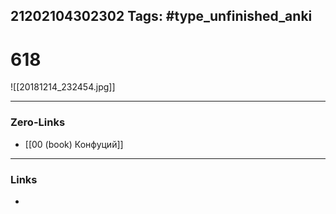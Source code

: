 21202104302302
Tags: #type_unfinished_anki 
---
# 618

![[20181214_232454.jpg]]

---
### Zero-Links
- [[00 (book) Конфуций]]
---
### Links
-